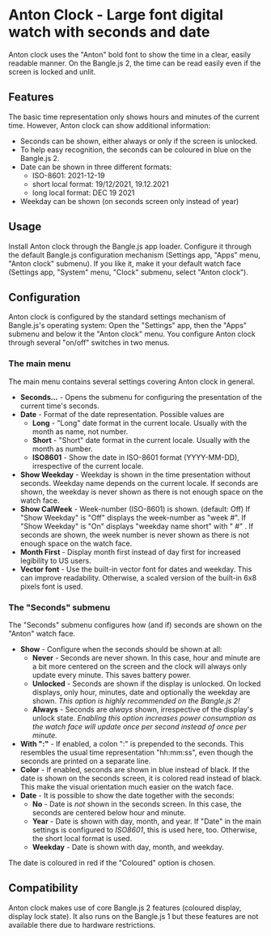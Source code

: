 # Anton Clock - Large font digital watch with seconds and date

Anton clock uses the "Anton" bold font to show the time in a clear, easily readable manner. On the Bangle.js 2, the time can be read easily even if the screen is locked and unlit.

## Features

The basic time representation only shows hours and minutes of the current time. However, Anton clock can show additional information:

* Seconds can be shown, either always or only if the screen is unlocked.
* To help easy recognition, the seconds can be coloured in blue on the Bangle.js 2.
* Date can be shown in three different formats:
    * ISO-8601: 2021-12-19
    * short local format: 19/12/2021, 19.12.2021
    * long local format: DEC 19 2021
* Weekday can be shown (on seconds screen only instead of year)

## Usage

Install Anton clock through the Bangle.js app loader.
Configure it through the default Bangle.js configuration mechanism
(Settings app, "Apps" menu, "Anton clock" submenu).
If you like it, make it your default watch face
(Settings app, "System" menu, "Clock" submenu, select "Anton clock").

## Configuration

Anton clock is configured by the standard settings mechanism of Bangle.js's operating system:
Open the "Settings" app, then the "Apps" submenu and below it the "Anton clock" menu.
You configure Anton clock through several "on/off" switches in two menus.

### The main menu

The main menu contains several settings covering Anton clock in general.

* **Seconds...** - Opens the submenu for configuring the presentation of the current time's seconds.
* **Date** - Format of the date representation. Possible values are
    * **Long** - "Long" date format in the current locale. Usually with the month as name, not number.
    * **Short** - "Short" date format in the current locale. Usually with the month as number.
    * **ISO8601** - Show the date in ISO-8601 format (YYYY-MM-DD), irrespective of the current locale.
* **Show Weekday** - Weekday is shown in the time presentation without seconds.
Weekday name depends on the current locale.
If seconds are shown, the weekday is never shown as there is not enough space on the watch face.
* **Show CalWeek** - Week-number (ISO-8601) is shown. (default: Off)
If "Show Weekday" is "Off" displays the week-number as "week #<num>".
If "Show Weekday" is "On" displays "weekday name short" with " #<num>" .
If seconds are shown, the week number is never shown as there is not enough space on the watch face.
* **Month First** - Display month first instead of day first for increased legibility to US users.
* **Vector font** - Use the built-in vector font for dates and weekday.
This can improve readability.
Otherwise, a scaled version of the built-in 6x8 pixels font is used.

### The "Seconds" submenu

The "Seconds" submenu configures how (and if) seconds are shown on the "Anton" watch face.

* **Show** - Configure when the seconds should be shown at all:
    * **Never** - Seconds are never shown.
In this case, hour and minute are a bit more centered on the screen and the clock will always only update every minute.
This saves battery power.
    * **Unlocked** - Seconds are shown if the display is unlocked.
On locked displays, only hour, minutes, date and optionally the weekday are shown.
_This option is highly recommended on the Bangle.js 2!_
    * **Always** - Seconds are _always_ shown, irrespective of the display's unlock state.
_Enabling this option increases power consumption as the watch face will update once per second instead of once per minute._
* **With ":"** - If enabled, a colon ":" is prepended to the seconds.
This resembles the usual time representation "hh:mm:ss", even though the seconds are printed on a separate line.
* **Color** - If enabled, seconds are shown in blue instead of black.
If the date is shown on the seconds screen, it is colored read instead of black.
This make the visual orientation much easier on the watch face.
* **Date** - It is possible to show the date together with the seconds:
    * **No** - Date is _not_ shown in the seconds screen.
In this case, the seconds are centered below hour and minute.
    * **Year** - Date is shown with day, month, and year. If "Date" in the main settings is configured to _ISO8601_, this is used here, too. Otherwise, the short local format is used.
    * **Weekday** - Date is shown with day, month, and weekday.

The date is coloured in red if the "Coloured" option is chosen.

## Compatibility

Anton clock makes use of core Bangle.js 2 features (coloured display, display lock state). It also runs on the Bangle.js 1 but these features are not available there due to hardware restrictions.
